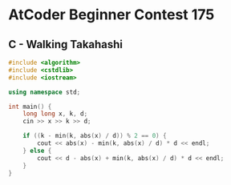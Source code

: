 # AtCoder Beginner Contest 175
## C - Walking Takahashi
```cpp
#include <algorithm>
#include <cstdlib>
#include <iostream>

using namespace std;

int main() {
    long long x, k, d;
    cin >> x >> k >> d;

    if ((k - min(k, abs(x) / d)) % 2 == 0) {
        cout << abs(x) - min(k, abs(x) / d) * d << endl;
    } else {
        cout << d - abs(x) + min(k, abs(x) / d) * d << endl;
    }
}
```
